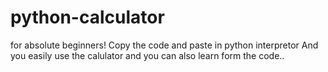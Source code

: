 # python-calculator
for absolute beginners!
Copy the code and paste in python interpretor
And you easily use the calulator and you can
also learn form the code..

